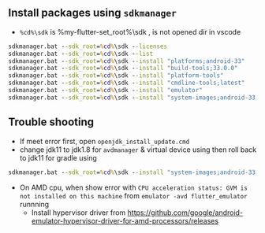## Install packages using `sdkmanager`

* `%cd%\sdk` is %my-flutter-set_root%\sdk , is not opened dir in vscode
```cmd
sdkmanager.bat --sdk_root=%cd%\sdk --licenses
sdkmanager.bat --sdk_root=%cd%\sdk --list
sdkmanager.bat --sdk_root=%cd%\sdk --install "platforms;android-33"
sdkmanager.bat --sdk_root=%cd%\sdk --install "build-tools;33.0.0"
sdkmanager.bat --sdk_root=%cd%\sdk --install "platform-tools"
sdkmanager.bat --sdk_root=%cd%\sdk --install "cmdline-tools;latest"
sdkmanager.bat --sdk_root=%cd%\sdk --install "emulator"
sdkmanager.bat --sdk_root=%cd%\sdk --install "system-images;android-33;google_apis_playstore;x86_64"
```


## Trouble shooting

* If meet error first, open `openjdk_install_update.cmd`
* change jdk11 to jdk1.8 for `avdmanager` & virtual device using then roll back to jdk11 for gradle using
```cmd
sdkmanager.bat --sdk_root=%cd%\sdk --install "system-images;android-33;google_apis_playstore;x86_64"
```
* On AMD cpu, when show error with `CPU acceleration status: GVM is not installed on this machine` from `emulator -avd flutter_emulator` runnning
	* Install hypervisor driver from https://github.com/google/android-emulator-hypervisor-driver-for-amd-processors/releases
